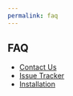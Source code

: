 ```yaml
---
permalink: faq
---
```


## FAQ

- [Contact Us](contact-us)
- [Issue Tracker](issue-tracker)
- [Installation](faq-installation)
